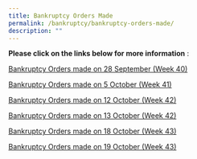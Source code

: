 ```yaml
---
title: Bankruptcy Orders Made
permalink: /bankruptcy/bankruptcy-orders-made/
description: ""
---
```

**Please click on the links below for more information**&nbsp;:<br>


[Bankruptcy Orders made on 28 September (Week 40)](/files/(181023)bankruptcyordersmadeon28september(week40).pdf)<br>

[Bankruptcy Orders made on 5 October (Week 41)](/files/(181023)bankruptcyordersmadeon5october(week41).pdf)<br>

[Bankruptcy Orders made on 12 October (Week 42)](/files/(20oct23)bankruptcyordersmadeon12%20october(week42).pdf)<br>

[Bankruptcy Orders made on 13 October (Week 42)](/files/(20oct23)bankruptcyordersmadeon13october(week42).pdf)<br>

[Bankruptcy Orders made on 18 October (Week 43)](/files/(271023)bankruptcyordersmadeon18october(week43).pdf)<br>

[Bankruptcy Orders made on 19 October (Week 43)](/files/(271023)bankruptcyordersmadeon19october(week43).pdf)